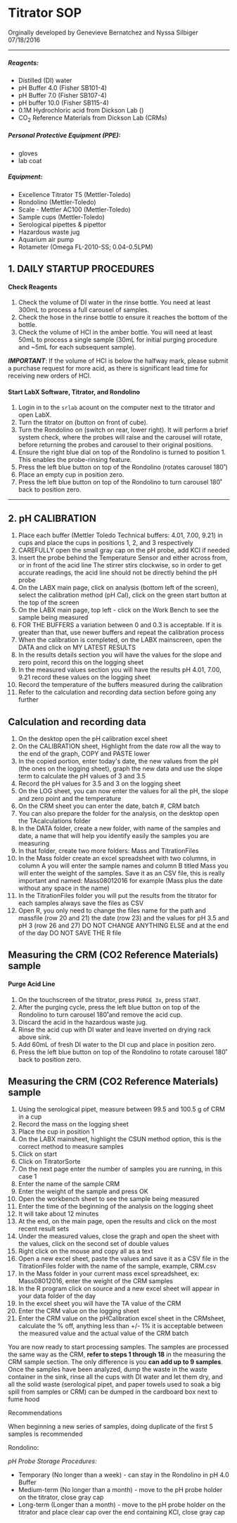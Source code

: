 # Titrator SOP

Orginally developed by Genevieve Bernatchez and Nyssa Silbiger 07/18/2016

---

##### Reagents:
- Distilled (DI) water
- pH Buffer 4.0 (Fisher SB101-4)
- pH Buffer 7.0 (Fisher SB107-4)
- pH buffer 10.0 (Fisher SB115-4)
- 0.1M Hydrochloric acid from Dickson Lab ()
- CO<sub>2</sub> Reference Materials from Dickson Lab (CRMs)

##### Personal Protective Equipment (PPE):
- gloves
- lab coat

##### Equipment:
- Excellence Titrator T5 (Mettler-Toledo)
- Rondolino (Mettler-Toledo)
- Scale - Mettler AC100 (Mettler-Toledo)
- Sample cups (Mettler-Toledo)
- Serological pipettes & pipettor
- Hazardous waste jug
- Aquarium air pump
- Rotameter (Omega  FL-2010-SS; 0.04-0.5LPM)

## 1. DAILY STARTUP PROCEDURES

#### Check Reagents
1. Check the volume of DI water in the rinse bottle. You need at least 300mL to process a full carousel of samples.
2. Check the hose in the rinse bottle to ensure it reaches the bottom of the bottle.
3. Check the volume of HCl in the amber bottle. You will need at least 50mL to process a single sample (30mL for initial purging procedure and ~5mL for each subsequent sample).

*__IMPORTANT__*: If the volume of HCl is below the halfway mark, please submit a purchase request for more acid, as there is significant lead time for receiving new orders of HCl.

#### Start LabX Software, Titrator, and Rondolino
1. Login in to the ```srlab``` acount on the computer next to the titrator and open LabX.
2. Turn the titrator on (button on front of cube).
3. Turn the Rondolino on (switch on rear, lower right). It will perform a brief system check, where the probes will raise and the carousel will rotate, before returning the probes and carousel to their original positions.
4. Ensure the right blue dial on top of the Rondolino is turned to position 1. This enables the probe-rinsing feature.
4. Press the left blue button on top of the Rondolino (rotates carousel 180˚)
5. Place an empty cup in position zero.
6. Press the left blue button on top of the Rondolino to turn carousel 180˚ back to position zero.

---

## 2. pH CALIBRATION


1. Place each buffer (Mettler Toledo Technical buffers: 4.01, 7.00, 9.21) in cups and place the cups in positions 1, 2, and 3 respectively
2. CAREFULLY open the small gray cap on the pH probe, add KCl if needed
3. Insert the probe behind the Temperature Sensor and either across from, or in front of the acid line
     The stirrer stirs clockwise, so in order to get accurate readings, the acid line should not be directly behind the pH probe
4. On the LABX main page, click on analysis (bottom left of the screen), select the calibration method (pH Cal), click on the green start button at the top of the screen
5. On the LABX main page, top left - click on the Work Bench to see the sample being measured
6. FOR THE BUFFERS a variation between 0 and 0.3 is acceptable. If it is greater than that, use newer buffers and repeat the calibration process
7. When the calibration is completed, on the LABX mainscreen, open the DATA and click on MY LATEST RESULTS
8. In the results details section you will have the values for the slope and zero point, record this on the logging sheet
9. In the measured values section you will have the results pH 4.01, 7.00, 9.21 record these values on the logging sheet
10. Record the temperature of the buffers measured during the calibration
11. Refer to the calculation and recording data section before going any further

## Calculation and recording data

1. On the desktop open the pH calibration excel sheet
2. On the CALIBRATION sheet, Highlight from the date row all the way to the end of the graph, COPY and PASTE lower
3. In the copied portion, enter today's date, the new values from the pH (the ones on the logging sheet), graph the new data and use the slope term to calculate the pH values of 3 and 3.5
4. Record the pH values for 3.5 and 3 on the logging sheet
5. On the LOG sheet, you can now enter the values for all the pH, the slope and zero point and the temperature
6. On the CRM sheet you can enter the date, batch #, CRM batch
7. You can also prepare the folder for the analysis, on the desktop open the TAcalculations folder
8. In the DATA folder, create a new folder, with name of the samples and date, a name that will help you identify easily the samples you are measuring
9. In that folder, create two more folders: Mass and TitrationFiles
10. In the Mass folder create an excel spreadsheet with two columns, in column A you will enter the sample names and column B titled Mass you will enter the weight of the samples. Save it as an CSV file, this is really important and named: Mass08012016 for example (Mass plus the date without any space in the name)
11. In the TitrationFiles folder you will put the results from the titrator for each samples always save the files as CSV
12. Open R, you only need to change the files name for the path and massfile (row 20 and 21)   the date (row 23)  and the values for pH 3.5 and pH 3 (row 26 and 27) DO NOT CHANGE ANYTHING ELSE and at the end of the day DO NOT SAVE THE R file

## Measuring the CRM (CO2 Reference Materials) sample

#### Purge Acid Line

1. On the touchscreen of the titrator, press ```PURGE 3x```, press ```START```.
2. After the purging cycle, press the left blue button on top of the Rondolino to turn carousel 180˚and remove the acid cup.
3. Discard the acid in the hazardous waste jug.
4. Rinse the acid cup with DI water and leave inverted on drying rack above sink.
5. Add 60mL of fresh DI water to the DI cup and place in position zero.
6. Press the left blue button on top of the Rondolino to rotate carousel 180˚ back to position zero.

## Measuring the CRM (CO2 Reference Materials) sample

1. Using the serological pipet, measure between 99.5 and 100.5 g of CRM in a cup
2. Record the mass on the logging sheet
3. Place the cup in position 1
4. On the LABX mainsheet, highlight the CSUN method option, this is the correct method to measure samples
5. Click on start
6. Click on TitratorSorte
7. On the next page enter the number of samples you are running, in this case 1
8. Enter the name of the sample CRM
9. Enter the weight of the sample and press OK
10. Open the workbench sheet to see the sample being measured
11. Enter the time of the beginning of the analysis on the logging sheet
12. It will take about 12 minutes
13. At the end, on the main page, open the results and click on the most recent result sets
14. Under the measured values, close the graph and open the sheet with the values, click on the second set of double values
15. Right click on the mouse and copy all as a text
16. Open a new excel sheet, paste the values and save it as a CSV file in the TitrationFiles folder with the name of the sample, example, CRM.csv
17. In the Mass folder in your current mass excel spreadsheet, ex: Mass08012016, enter the weight of the CRM samples
18. In the R program click on source and a new excel sheet will appear in your data folder of the day
19. In the excel sheet you will have the TA value of the CRM
20. Enter the CRM value on the logging sheet
21. Enter the CRM value on the pHCalibration excel sheet in the CRMsheet, calculate the % off, anything less than +/- 1% it is acceptable between the measured value and the actual value of the CRM batch

You are now ready to start processing samples.
The samples are processed the same way as the CRM, **refer to steps 1 through 18** in the measuring the CRM sample section.
The only difference is you **can add up to 9 samples**.
Once the samples have been analyzed, dump the waste in the waste container in the sink,
rinse all the cups with DI water and let them dry, and
all the solid waste (serological pipet, and paper towels used to soak a big spill from samples or CRM) can be dumped in the cardboard box next to fume hood

Recommendations

When beginning a new series of samples, doing duplicate of the first 5 samples is recommended

Rondolino:

*pH Probe Storage Procedures:*
- Temporary (No longer than a week) - can stay in the Rondolino in pH 4.0 Buffer
- Medium-term (No longer than a month) - move to the pH probe holder on the titrator, close gray cap
- Long-term (Longer than a month) - move to the pH probe holder on the titrator and place clear cap over the end containing KCl, close gray cap
